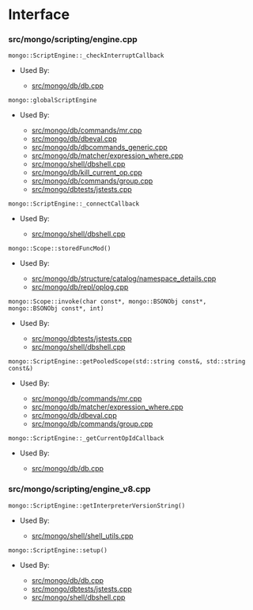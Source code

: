 
# Interface

### src/mongo/scripting/engine.cpp

<div></div>

    mongo::ScriptEngine::_checkInterruptCallback

- Used By:

    - [src/mongo/db/db.cpp](../mongos\_and\_mongod\_mains)

<div></div>

    mongo::globalScriptEngine

- Used By:

    - [src/mongo/db/commands/mr.cpp](../database\_commands)
    - [src/mongo/db/dbeval.cpp](../database\_commands)
    - [src/mongo/db/dbcommands\_generic.cpp](../database\_commands)
    - [src/mongo/db/matcher/expression\_where.cpp](../core\_query\_system)
    - [src/mongo/shell/dbshell.cpp](../mongo\_shell)
    - [src/mongo/db/kill\_current\_op.cpp](../client\_and\_operation\_tracking)
    - [src/mongo/db/commands/group.cpp](../database\_commands)
    - [src/mongo/dbtests/jstests.cpp](../unit\_tests)

<div></div>

    mongo::ScriptEngine::_connectCallback

- Used By:

    - [src/mongo/shell/dbshell.cpp](../mongo\_shell)

<div></div>

    mongo::Scope::storedFuncMod()

- Used By:

    - [src/mongo/db/structure/catalog/namespace\_details.cpp](../storage\_layer\_structure)
    - [src/mongo/db/repl/oplog.cpp](../replication)

<div></div>

    mongo::Scope::invoke(char const*, mongo::BSONObj const*, mongo::BSONObj const*, int)

- Used By:

    - [src/mongo/dbtests/jstests.cpp](../unit\_tests)
    - [src/mongo/shell/dbshell.cpp](../mongo\_shell)

<div></div>

    mongo::ScriptEngine::getPooledScope(std::string const&, std::string const&)

- Used By:

    - [src/mongo/db/commands/mr.cpp](../database\_commands)
    - [src/mongo/db/matcher/expression\_where.cpp](../core\_query\_system)
    - [src/mongo/db/dbeval.cpp](../database\_commands)
    - [src/mongo/db/commands/group.cpp](../database\_commands)

<div></div>

    mongo::ScriptEngine::_getCurrentOpIdCallback

- Used By:

    - [src/mongo/db/db.cpp](../mongos\_and\_mongod\_mains)

### src/mongo/scripting/engine\_v8.cpp

<div></div>

    mongo::ScriptEngine::getInterpreterVersionString()

- Used By:

    - [src/mongo/shell/shell\_utils.cpp](../mongo\_shell)

<div></div>

    mongo::ScriptEngine::setup()

- Used By:

    - [src/mongo/db/db.cpp](../mongos\_and\_mongod\_mains)
    - [src/mongo/dbtests/jstests.cpp](../unit\_tests)
    - [src/mongo/shell/dbshell.cpp](../mongo\_shell)
